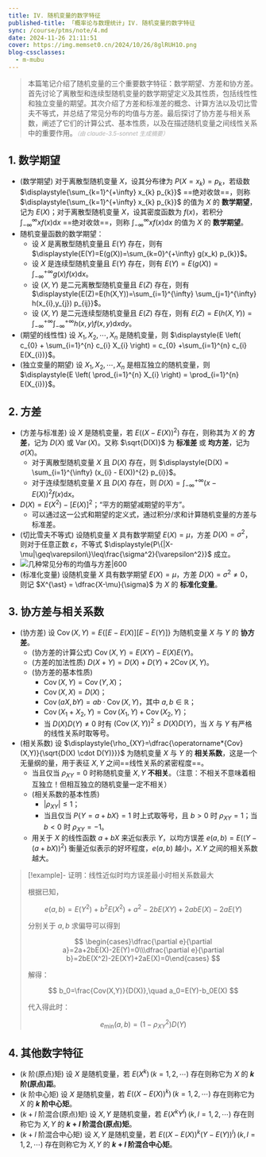 ```yaml
---
title: IV. 随机变量的数字特征
published-title: 「概率论与数理统计」IV. 随机变量的数字特征
sync: /course/ptms/note/4.md
date: 2024-11-26 21:11:51
cover: https://img.memset0.cn/2024/10/26/8glRUH1O.png
blog-cssclasses:
  - m-mubu
---
```


> 本篇笔记介绍了随机变量的三个重要数字特征：数学期望、方差和协方差。首先讨论了离散型和连续型随机变量的数学期望定义及其性质，包括线性性和独立变量的期望。其次介绍了方差和标准差的概念、计算方法以及切比雪夫不等式，并总结了常见分布的均值与方差。最后探讨了协方差与相关系数，阐述了它们的计算公式、基本性质，以及在描述随机变量之间线性关系中的重要作用。<small style="font-style: italic; opacity: 0.5">（由 claude-3.5-sonnet 生成摘要）</small>

<!-- more -->

## 1. 数学期望

- <span class="m-definition">(数学期望)</span> 对于离散型随机变量 $X$，设其分布律为 $P(X=x_{k}) = p_{k}$，若级数 $\displaystyle{\sum_{k=1}^{+\infty} x_{k} p_{k}}$ ==绝对收敛==，则称 $\displaystyle{\sum_{k=1}^{+\infty} x_{k} p_{k}}$ 的值为 $X$ 的 **数学期望**，记为 $E(X)$；对于离散型随机变量 $X$，设其密度函数为 $f(x)$，若积分 $\displaystyle{\int_{-\infty}^{\infty} x f(x) \text{d}x}$ ==绝对收敛==，则称 $\displaystyle{\int_{-\infty}^{\infty} x f(x) \text{d}x}$ 的值为 $X$ 的 **数学期望**。
- <span class="m-theorem"></span> 随机变量函数的数学期望：
    - 设 $X$ 是离散型随机变量且 $E(Y)$ 存在，则有 $\displaystyle{E(Y)=E(g(X))=\sum_{k=0}^{+\infty} g(x_k) p_{k}}$。
    - 设 $X$ 是连续型随机变量且 $E(Y)$ 存在，则有 $\displaystyle{E(Y)=E(g(X))=\int_{-\infty}^{+\infty} g(x) f(x) \text{d}x}$。
    - 设 $(X,Y)$ 是二元离散型随机变量且 $E(Z)$ 存在，则有 $\displaystyle{E(Z)=E(h(X,Y))=\sum_{i=1}^{\infty} \sum_{j=1}^{\infty} h(x_{i},y_{j}) p_{ij}}$。
    - 设 $(X,Y)$ 是二元连续型随机变量且 $E(Z)$ 存在，则有 $E(Z)=E(h(X,Y))=\displaystyle{\int_{-\infty}^{+\infty} \int_{-\infty}^{+\infty} h(x,y) f(x,y) \text{d}x\text{d}y}$。
- <span class="m-theorem">(期望的线性性)</span> 设 $X_1,X_2,\cdots,X_n$ 是随机变量，则 $\displaystyle{E \left( c_{0} + \sum_{i=1}^{n} c_{i} X_{i} \right) = c_{0} +\sum_{i=1}^{n} c_{i} E(X_{i})}$。
- <span class="m-theorem">(独立变量的期望)</span> 设 $X_1,X_2,\cdots,X_n$ 是相互独立的随机变量，则 $\displaystyle{E \left( \prod_{i=1}^{n} X_{i} \right) = \prod_{i=1}^{n} E(X_{i})}$。

## 2. 方差

- <span class="m-definition">(方差与标准差)</span> 设 $X$ 是随机变量，若 $E \left( \left( X-E(X) \right)^{2} \right)$ 存在，则称其为 $X$ 的 **方差**，记为 $D(X)$ 或 $\operatorname*{Var}(X)$。又称 $\sqrt{D(X)}$ 为 **标准差** 或 **均方差**，记为 $\sigma(X)$。
    - 对于离散型随机变量 $X$ 且 $D(X)$ 存在，则 $\displaystyle{D(X) = \sum_{i=1}^{\infty} (x_{i} - E(X))^{2} p_{i}}$。
    - 对于连续型随机变量 $X$ 且 $D(X)$ 存在，则 $\displaystyle{D(X) = \int_{-\infty}^{+\infty} (x-E(X))^{2} f(x) \text{d} x}$。
- <span class="m-theorem"></span> $D(X)=E(X^{2}) - [E(X)]^{2}$；“平方的期望减期望的平方”。
    - 可以通过这一公式和期望的定义式，通过积分/求和计算随机变量的方差与标准差。
- <span class="m-theorem">(切比雪夫不等式)</span> 设随机变量 $X$ 具有数学期望 $E(X)=\mu$，方差 $D(X)=\sigma^{2}$，则对于任意正数 $\varepsilon$，不等式 $\displaystyle{P\{|X-\mu|\geq\varepsilon\}\leq\frac{\sigma^2}{\varepsilon^2}}$ 成立。
- ![几种常见分布的均值与方差|600](https://img.memset0.cn/2024/11/26/JXJgjXkI.png)
- <span class="m-definition">(标准化变量)</span> 设随机变量 $X$ 具有数学期望 $E(X)=\mu$，方差 $D(X)=\sigma^{2} \neq 0$，则记 $X^{\ast} = \dfrac{X-\mu}{\sigma}$ 为 $X$ 的 **标准化变量**。

## 3. 协方差与相关系数

- <span class="m-definition">(协方差)</span> 设 $\operatorname*{Cov}(X,Y)=E\{ [E-E(X)] [E-E(Y)] \}$ 为随机变量 $X$ 与 $Y$ 的 **协方差**。
    - <span class="m-theorem">(协方差的计算公式)</span> $\operatorname*{Cov}(X,Y)=E(XY)-E(X)E(Y)$。
    - <span class="m-theorem">(方差的加法性质)</span> $D(X+Y)=D(X)+D(Y)+2\operatorname*{Cov}(X,Y)$。
    - <span class="m-proposition">(协方差的基本性质)</span>
        - $\operatorname*{Cov}(X,Y)=\operatorname*{Cov}(Y,X)$；
        - $\operatorname*{Cov}(X,X)=D(X)$；
        - $\operatorname*{Cov}(aX,bY)=ab\cdot\operatorname*{Cov}(X,Y)$，其中 $a,b\in \mathbb{R}$；
        - $\operatorname*{Cov}(X_{1}+X_{2},Y)=\operatorname*{Cov}(X_{1},Y)+\operatorname*{Cov}(X_{2},Y)$；
        - 当 $D(X)D(Y) \neq 0$ 时有 $\left( \operatorname*{Cov}(X,Y) \right)^{2} \leq D(X)D(Y)$，当 $X$ 与 $Y$ 有严格的线性关系时取等号。
- <span class="m-definition">(相关系数)</span> 设 $\displaystyle{\rho_{XY}=\dfrac{\operatorname*{Cov}(X,Y)}{\sqrt{D(X) \cdot D(Y)}}}$ 为随机变量 $X$ 与 $Y$ 的 **相关系数**，这是一个无量纲的量，用于表征 $X,Y$ 之间==线性关系的紧密程度==。
    - <span class="m-definition"></span> 当且仅当 $\rho_{XY}=0$ 时称随机变量 $X,Y$ **不相关**。（注意：不相关不意味着相互独立！但相互独立的随机变量一定不相关）
    - <span class="m-proposition">(相关系数的基本性质)</span>
        - $|\rho_{XY}| \leq 1$；
        - 当且仅当 $P\{ Y=a+bX \}=1$ 时上式取等号，且 $b>0$ 时 $\rho_{XY}=1$；当 $b<0$ 时 $\rho_{XY}=-1$。
    - <span class="m-theorem"></span> 用关于 $X$ 的线性函数 $a+bX$ 来近似表示 $Y$，以均方误差 $e(a,b)=E\left( (Y-(a+bX))^{2} \right)$ 衡量近似表示的好坏程度，$e(a,b)$ 越小，$X.Y$ 之间的相关系数越大。

> [!example]- 证明：线性近似时均方误差最小时相关系数最大
>
> 根据已知，
>
> $$
> e(a,b)=E(Y^2)+b^2E(X^2)+a^2-2bE(XY)+2abE(X)-2aE(Y)
> $$
>
> 分别关于 $a,b$ 求偏导可以得到
>
> $$
> \begin{cases}\dfrac{\partial e}{\partial a}=2a+2bE(X)-2E(Y)=0\\\dfrac{\partial e}{\partial b}=2bE(X^2)-2E(XY)+2aE(X)=0\end{cases}
> $$
>
> 解得：
>
> $$
> b_0=\frac{Cov(X,Y)}{D(X)},\quad a_0=E(Y)-b_0E(X)
> $$
>
> 代入得此时：
>
> $$
> e_{\min}(a,b)=(1-\rho_{XY}^2)D(Y)
> $$

## 4. 其他数字特征

- <span class="m-definition">($k$ 阶(原点)矩)</span> 设 $X$ 是随机变量，若 $E(X^{k})\, (k=1,2,\cdots)$ 存在则称它为 $X$ 的 **$k$ 阶(原点)距**。
- <span class="m-definition">($k$ 阶中心矩)</span> 设 $X$ 是随机变量，若 $E((X-E(X))^{k})\, (k=1,2,\cdots)$ 存在则称它为 $X$ 的 **$k$ 阶中心矩**。
- <span class="m-definition">($k+l$ 阶混合(原点)矩)</span> 设 $X,Y$ 是随机变量，若 $E(X^{k}Y^{l})\, (k,l=1,2,\cdots)$ 存在则称它为 $X,Y$ 的 **$k+l$ 阶混合(原点)矩**。
- <span class="m-definition">($k+l$ 阶混合中心矩)</span> 设 $X,Y$ 是随机变量，若 $E((X-E(X))^{k}(Y-E(Y))^{l})\, (k,l=1,2,\cdots)$ 存在则称它为 $X,Y$ 的 **$k+l$ 阶混合中心矩**。
